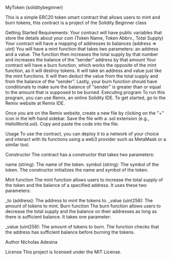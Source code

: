 MyToken (soliditybeginner)

This is a simple ERC20 token smart contract that allows users to mint and burn tokens, this contract is a project of the Solidity Beginner class

Getting Started
Requirements:
Your contract will have public variables that store the details about your coin (Token Name, Token Abbrv., Total Supply)
Your contract will have a mapping of addresses to balances (address => uint)
You will have a mint function that takes two parameters: an address and a value. The function then increases the total supply by that number and increases the balance of the “sender” address by that amount
Your contract will have a burn function, which works the opposite of the mint function, as it will destroy tokens. It will take an address and value just like the mint functions. It will then deduct the value from the total supply and from the balance of the “sender”.
Lastly, your burn function should have conditionals to make sure the balance of "sender" is greater than or equal to the amount that is supposed to be burned.
Executing program
To run this program, you can use Remix, an online Solidity IDE. To get started, go to the Remix website at Remix IDE.

Once you are on the Remix website, create a new file by clicking on the "+" icon in the left-hand sidebar. Save the file with a .sol extension (e.g., HelloWorld.sol). Copy and paste the code into the file.

Usage
To use the contract, you can deploy it to a network of your choice and interact with its functions using a web3 provider such as MetaMask or a similar tool.

Constructor
The contract has a constructor that takes two parameters:

name (string): The name of the token.
symbol (string): The symbol of the token.
The constructor initializes the name and symbol of the token.

Mint function
The mint function allows users to increase the total supply of the token and the balance of a specified address. It uses these two parameters:

_to (address): The address to mint the tokens to.
_value (uint256): The amount of tokens to mint.
Burn function
The burn function allows users to decrease the total supply and the balance on their addresses as long as there is sufficient balance. It takes one parameter:

_value (uint256): The amount of tokens to burn.
The function checks that the address has sufficient balance before burning the tokens.
  
Author
Nicholas Adesina
  
License
This project is licensed under the MIT License.
